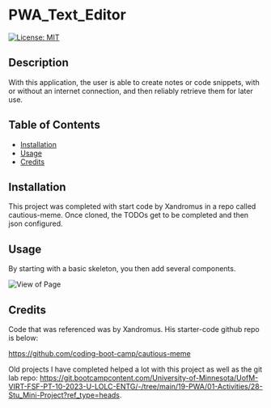# PWA_Text_Editor

[![License: MIT](https://img.shields.io/badge/License-MIT-yellow.svg)](https://opensource.org/licenses/MIT)


## Description

With this application, the user is able to create notes or code snippets, with or without an internet connection,
and then reliably retrieve them for later use.

## Table of Contents
- [Installation](#installation)
- [Usage](#usage)
- [Credits](#credits)

## Installation

This project was completed with start code by Xandromus in a repo called cautious-meme. Once cloned, the TODOs get to be completed and then json configured.

## Usage

By starting with a basic skeleton, you then add several components. 

![View of Page](src/components/styles/PortfolioAlien.png)

## Credits

Code that was referenced was by Xandromus. His starter-code github repo is below: 

https://github.com/coding-boot-camp/cautious-meme


Old projects I have completed helped a lot with this project as well as the git lab repo:
https://git.bootcampcontent.com/University-of-Minnesota/UofM-VIRT-FSF-PT-10-2023-U-LOLC-ENTG/-/tree/main/19-PWA/01-Activities/28-Stu_Mini-Project?ref_type=heads.
